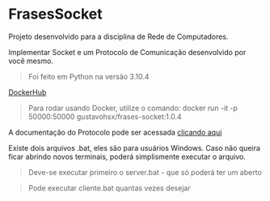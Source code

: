 # FrasesSocket

Projeto desenvolvido para a disciplina de Rede de Computadores.

Implementar Socket e um Protocolo de Comunicação desenvolvido por você mesmo.

>Foi feito em Python na versão 3.10.4


[DockerHub](https://hub.docker.com/repository/docker/gustavohsx/frases-socket)
>Para rodar usando Docker, utilize o comando: docker run -it -p 50000:50000 gustavohsx/frases-socket:1.0.4


A documentação do Protocolo pode ser acessada [clicando aqui](https://docs.google.com/document/d/1QZykIyZQsbNP39wQJSB7Se5PfQrCul0deqCUwJkVpdo/edit?usp=share_link)


Existe dois arquivos .bat, eles são para usuários Windows. Caso não queira ficar abrindo novos terminais, poderá simplismente executar o arquivo.
>Deve-se executar primeiro o server.bat - que só poderá ter um aberto

>Pode executar cliente.bat quantas vezes desejar
